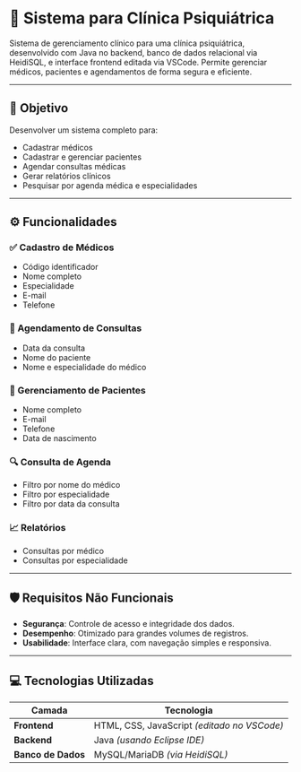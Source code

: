 # 🧠 Sistema para Clínica Psiquiátrica

Sistema de gerenciamento clínico para uma clínica psiquiátrica, desenvolvido com Java no backend, banco de dados relacional via HeidiSQL, e interface frontend editada via VSCode. Permite gerenciar médicos, pacientes e agendamentos de forma segura e eficiente.

---

## 📌 Objetivo

Desenvolver um sistema completo para:

* Cadastrar médicos
* Cadastrar e gerenciar pacientes
* Agendar consultas médicas
* Gerar relatórios clínicos
* Pesquisar por agenda médica e especialidades

---

## ⚙️ Funcionalidades

### ✅ Cadastro de Médicos

* Código identificador
* Nome completo
* Especialidade
* E-mail
* Telefone

### 📅 Agendamento de Consultas

* Data da consulta
* Nome do paciente
* Nome e especialidade do médico

### 👥 Gerenciamento de Pacientes

* Nome completo
* E-mail
* Telefone
* Data de nascimento

### 🔍 Consulta de Agenda

* Filtro por nome do médico
* Filtro por especialidade
* Filtro por data da consulta

### 📈 Relatórios

* Consultas por médico
* Consultas por especialidade

---

## 🛡️ Requisitos Não Funcionais

* **Segurança**: Controle de acesso e integridade dos dados.
* **Desempenho**: Otimizado para grandes volumes de registros.
* **Usabilidade**: Interface clara, com navegação simples e responsiva.

---

## 💻 Tecnologias Utilizadas

| Camada             | Tecnologia                                  |
| ------------------ | ------------------------------------------- |
| **Frontend**       | HTML, CSS, JavaScript *(editado no VSCode)* |
| **Backend**        | Java *(usando Eclipse IDE)*                 |
| **Banco de Dados** | MySQL/MariaDB *(via HeidiSQL)*              |
